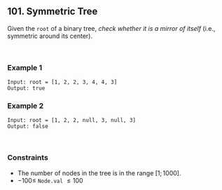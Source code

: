 ## 101. Symmetric Tree

Given the `root` of a binary tree, *check whether it is a mirror of itself* (i.e., symmetric around its center).

<br>

### Example 1

```
Input: root = [1, 2, 2, 3, 4, 4, 3]
Output: true
```

### Example 2

```
Input: root = [1, 2, 2, null, 3, null, 3]
Output: false
```

<br>

### Constraints

* The number of nodes in the tree is in the range $[1; 1000]$.
* $-100 \leqslant$ `Node.val` $\leqslant 100$

